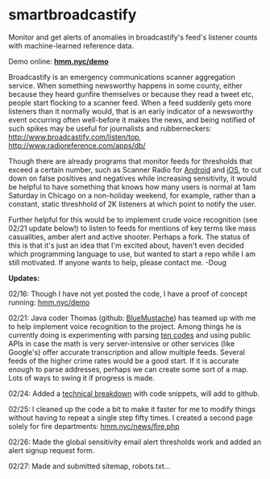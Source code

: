 # smartbroadcastify
Monitor and get alerts of anomalies in broadcastify's feed's listener counts with machine-learned reference data.

Demo online: <strong><a href="https://hmm.nyc/demo/">hmm.nyc/demo</a></strong>

Broadcastify is an emergency communications scanner aggregation service. When something newsworthy happens in some county, either because they heard gunfire themselves or because they read a tweet etc, people start flocking to a scanner feed. When a feed suddenly gets more listeners than it normally would, that is an early indicator of a newsworthy event occurring often well-before it makes the news, and being notified of such spikes may be useful for journalists and rubberneckers: http://www.broadcastify.com/listen/top, http://www.radioreference.com/apps/db/

Though there are already programs that monitor feeds for thresholds that exceed a certain number, such as Scanner Radio for <a href="https://play.google.com/store/apps/details?id=com.scannerradio&hl=en" title="google play link">Android</a> and <a href="https://itunes.apple.com/us/app/scanner-radio-deluxe/id498405045?mt=8" title="iTunes link">iOS</a>, to cut down on false positives and negatives while increasing sensitivity, it would be helpful to have something that knows how many users is normal at 1am Saturday in Chicago on a non-holiday weekend, for example, rather than a constant, static threshhold of 2K listeners at which point to notify the user.

Further helpful for this would be to implement crude voice recognition (see 02/21 update below!) to listen to feeds for mentions of key terms like mass casualities, amber alert and active shooter. Perhaps a fork. The status of this is that it's just an idea that I'm excited about, haven't even decided which programming language to use, but wanted to start a repo while I am still motivated. If anyone wants to help, please contact me. 
-Doug


<strong>Updates:</strong> 

02/16: Though I have not yet posted the code, I have a proof of concept running: <a href="https://hmm.nyc/demo/">hmm.nyc/demo</a>

02/21: Java coder Thomas (github: <a href="https://github.com/BlueMustache">BlueMustache</a>) has teamed up with me to help implement voice recognition to the project. Among things he is currently doing is experimenting with parsing <a href="http://wiki.radioreference.com/index.php/Expanded_APCO_10_Codes">ten codes</a> and using public APIs in case the math is very server-intensive or other services (like Google's) offer accurate transcription and allow multiple feeds. Several feeds of the higher crime rates would be a good start. If it is accurate enough to parse addresses, perhaps we can create some sort of a map. Lots of ways to swing it if progress is made.

02/24: Added a <a href="https://hmm.nyc/demo/x.php">technical breakdown</a> with code snippets, will add to github. 

02/25: I cleaned up the code a bit to make it faster for me to modify things without having to repeat a single step fifty times. I created a second page solely for fire departments: <a href="https://hmm.nyc/demo/fire.php">hmm.nyc/news/fire.php</a>

02/26: Made the global sensitivity email alert thresholds work and added an alert signup request form. 

02/27: Made and submitted sitemap, robots.txt...
